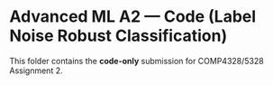 # Advanced ML A2 — Code (Label Noise Robust Classification)

This folder contains the **code-only** submission for COMP4328/5328 Assignment 2.
